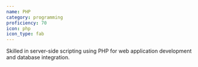 ```yaml
---
name: PHP
category: programming
proficiency: 70
icon: php
icon_type: fab
---
```

Skilled in server-side scripting using PHP for web application development and database integration.
